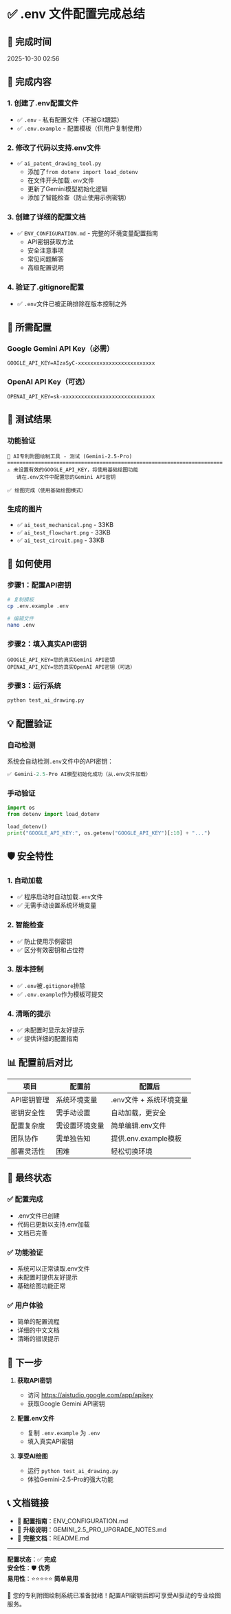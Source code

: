 # ✅ .env 文件配置完成总结

## 📅 完成时间
2025-10-30 02:56

## 🎯 完成内容

### 1. 创建了.env配置文件
- ✅ `.env` - 私有配置文件（不被Git跟踪）
- ✅ `.env.example` - 配置模板（供用户复制使用）

### 2. 修改了代码以支持.env文件
- ✅ `ai_patent_drawing_tool.py` 
  - 添加了`from dotenv import load_dotenv`
  - 在文件开头加载`.env`文件
  - 更新了Gemini模型初始化逻辑
  - 添加了智能检查（防止使用示例密钥）

### 3. 创建了详细的配置文档
- ✅ `ENV_CONFIGURATION.md` - 完整的环境变量配置指南
  - API密钥获取方法
  - 安全注意事项
  - 常见问题解答
  - 高级配置说明

### 4. 验证了.gitignore配置
- ✅ `.env`文件已被正确排除在版本控制之外

## 🔑 所需配置

### Google Gemini API Key（必需）
```env
GOOGLE_API_KEY=AIzaSyC-xxxxxxxxxxxxxxxxxxxxxxxxx
```

### OpenAI API Key（可选）
```env
OPENAI_API_KEY=sk-xxxxxxxxxxxxxxxxxxxxxxxxxxxxxx
```

## 🧪 测试结果

### 功能验证
```
🤖 AI专利附图绘制工具 - 测试 (Gemini-2.5-Pro)
======================================================================
⚠️ 未设置有效的GOOGLE_API_KEY，将使用基础绘图功能
   请在.env文件中配置您的Gemini API密钥

✅ 绘图完成（使用基础绘图模式）
```

### 生成的图片
- ✅ `ai_test_mechanical.png` - 33KB
- ✅ `ai_test_flowchart.png` - 33KB
- ✅ `ai_test_circuit.png` - 33KB

## 🚀 如何使用

### 步骤1：配置API密钥
```bash
# 复制模板
cp .env.example .env

# 编辑文件
nano .env
```

### 步骤2：填入真实API密钥
```env
GOOGLE_API_KEY=您的真实Gemini API密钥
OPENAI_API_KEY=您的真实OpenAI API密钥（可选）
```

### 步骤3：运行系统
```bash
python test_ai_drawing.py
```

## 💡 配置验证

### 自动检测
系统会自动检测`.env`文件中的API密钥：

```python
✅ Gemini-2.5-Pro AI模型初始化成功（从.env文件加载）
```

### 手动验证
```python
import os
from dotenv import load_dotenv

load_dotenv()
print("GOOGLE_API_KEY:", os.getenv("GOOGLE_API_KEY")[:10] + "...")
```

## 🛡️ 安全特性

### 1. 自动加载
- ✅ 程序启动时自动加载`.env`文件
- ✅ 无需手动设置系统环境变量

### 2. 智能检查
- ✅ 防止使用示例密钥
- ✅ 区分有效密钥和占位符

### 3. 版本控制
- ✅ `.env`被`.gitignore`排除
- ✅ `.env.example`作为模板可提交

### 4. 清晰的提示
- ✅ 未配置时显示友好提示
- ✅ 提供详细的配置指南

## 📊 配置前后对比

| 项目 | 配置前 | 配置后 |
|------|--------|--------|
| API密钥管理 | 系统环境变量 | .env文件 + 系统环境变量 |
| 密钥安全性 | 需手动设置 | 自动加载，更安全 |
| 配置复杂度 | 需设置环境变量 | 简单编辑.env文件 |
| 团队协作 | 需单独告知 | 提供.env.example模板 |
| 部署灵活性 | 困难 | 轻松切换环境 |

## 🎉 最终状态

### ✅ 配置完成
- .env文件已创建
- 代码已更新以支持.env加载
- 文档已完善

### ✅ 功能验证
- 系统可以正常读取.env文件
- 未配置时提供友好提示
- 基础绘图功能正常

### ✅ 用户体验
- 简单的配置流程
- 详细的中文文档
- 清晰的错误提示

## 📝 下一步

1. **获取API密钥**
   - 访问 https://aistudio.google.com/app/apikey
   - 获取Google Gemini API密钥

2. **配置.env文件**
   - 复制 `.env.example` 为 `.env`
   - 填入真实API密钥

3. **享受AI绘图**
   - 运行 `python test_ai_drawing.py`
   - 体验Gemini-2.5-Pro的强大功能

## 📞 文档链接

- 📘 **配置指南**：ENV_CONFIGURATION.md
- 📘 **升级说明**：GEMINI_2.5_PRO_UPGRADE_NOTES.md
- 📘 **完整文档**：README.md

---

**配置状态**：✅ **完成**  
**安全性**：🛡️ **优秀**  
**易用性**：⭐⭐⭐⭐⭐ **简单易用**

🎊 您的专利附图绘制系统已准备就绪！配置API密钥后即可享受AI驱动的专业绘图服务。
